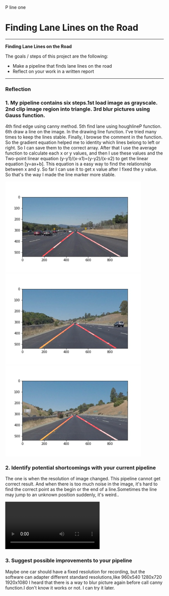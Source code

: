 P line one

# **Finding Lane Lines on the Road**

---

**Finding Lane Lines on the Road**

The goals / steps of this project are the following:
* Make a pipeline that finds lane lines on the road
* Reflect on your work in a written report


[//]: # (Image References)

[image1]: ./test_images_output/solidWhiteCurve.jpg "SolidWhiteCurve"
[image2]: ./test_images_output/solidWhiteRight.jpg "SolidWhiteRight"
[image3]: ./test_images_output/solidYellowCurve.jpg "SolidYellowCurve"
[image4]: ./test_images_output/solidYellowCurve2.jpg "SolidYellowCurve2"
[image5]: ./test_images_output/solidYellowLeft.jpg "SolidYellowLeft"
[image6]: ./test_images_output/whiteCarLaneSwitch.jpg "WhiteCarLaneSwitch"

[vedio1]: ./test_videos_output/solidYellowLeft.mp4 "SolidYellowLeftVedio"

---

### Reflection

### 1. My pipeline contains six steps.1st load image as grayscale. 2nd clip image region into triangle. 3rd blur pictures using Gauss function.
4th find edge using canny method. 5th find lane using houghlineP function. 6th draw a line on the image.
In the drawing line function. I've tried many times to keep the lines stable. Finally, I browse the comment in the function.
So the gradient equation helped me to identity which lines belong to left or right. So I can save them to the correct array.
After that I use the average function to calculate each x or y values, and then I use these values and the Two-point linear equation (y-y1)/(x-x1)=(y-y2)/(x-x2)
to get the linear equation [y=ax+b]. This equation is a easy way to find the relationship between x and y.
So far I can use it to get x value after I fixed the y value.
So that's the way I made the line marker more stable.

![alt text][image1]
![alt text][image3]
![alt text][image4]

### 2. Identify potential shortcomings with your current pipeline

The one is when the resolution of image changed. This pipeline cannot get correct result.
And when there is too much noise in the image, it's hard to find the correct point as the begin or the end of a line.Sometimes the line may jump to
an unknown position suddenly, it's weird..

![alt text][vedio1]

### 3. Suggest possible improvements to your pipeline

Maybe one car should have a fixed resolution for recording, but the software can adapter different standard resolutions,like 960x540 1280x720 1920x1080
I heard that there is a way to blur picture again before call canny function.I don't know it works or not.
I can try it later.
